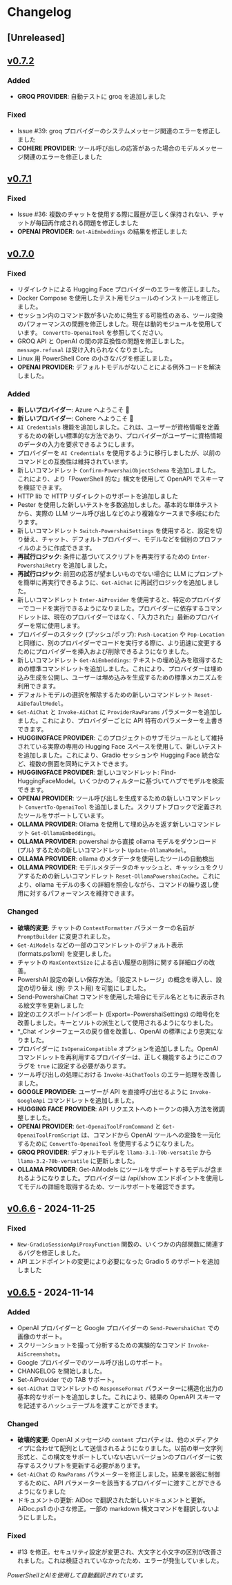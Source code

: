 ﻿# Changelog

## [Unreleased] <!--AiDoc:Translator:IgnoreLine-->

## [v0.7.2]

### Added <!--AiDoc:Translator:IgnoreLine-->
- **GROQ PROVIDER**: 自動テストに groq を追加しました

### Fixed <!--AiDoc:Translator:IgnoreLine-->
- Issue #39: groq プロバイダーのシステムメッセージ関連のエラーを修正しました
- **COHERE PROVIDER**: ツール呼び出しの応答があった場合のモデルメッセージ関連のエラーを修正しました


## [v0.7.1]

### Fixed <!--AiDoc:Translator:IgnoreLine-->
- Issue #36: 複数のチャットを使用する際に履歴が正しく保持されない、チャットが毎回再作成される問題を修正しました
- **OPENAI PROVIDER**: `Get-AiEmbeddings` の結果を修正しました

## [v0.7.0]

### Fixed <!--AiDoc:Translator:IgnoreLine-->
- リダイレクトによる Hugging Face プロバイダーのエラーを修正しました。
- Docker Compose を使用したテスト用モジュールのインストールを修正しました。
- セッション内のコマンド数が多いために発生する可能性のある、ツール変換のパフォーマンスの問題を修正しました。現在は動的モジュールを使用しています。 `ConvertTo-OpenaiTool` を参照してください。
- GROQ API と OpenAI の間の非互換性の問題を修正しました。 `message.refusal` は受け入れられなくなりました。
- Linux 用 PowerShell Core の小さなバグを修正しました。
- **OPENAI PROVIDER**: デフォルトモデルがないことによる例外コードを解決しました。

### Added <!--AiDoc:Translator:IgnoreLine-->
- **新しいプロバイダー**: Azure へようこそ 🎉
- **新しいプロバイダー**: Cohere へようこそ 🎉
- `AI Credentials` 機能を追加しました。これは、ユーザーが資格情報を定義するための新しい標準的な方法であり、プロバイダーがユーザーに資格情報のデータの入力を要求できるようにします。
- プロバイダーを `AI Credentials` を使用するように移行しましたが、以前のコマンドとの互換性は維持されています。
- 新しいコマンドレット `Confirm-PowershaiObjectSchema` を追加しました。これにより、より「PowerShell 的な」構文を使用して OpenAPI でスキーマを検証できます。
- HTTP lib で HTTP リダイレクトのサポートを追加しました
- Pester を使用した新しいテストを多数追加しました。基本的な単体テストから、実際の LLM ツール呼び出しなどのより複雑なケースまで多岐にわたります。
- 新しいコマンドレット `Switch-PowershaiSettings` を使用すると、設定を切り替え、チャット、デフォルトプロバイダー、モデルなどを個別のプロファイルのように作成できます。
- **再試行ロジック**: 条件に基づいてスクリプトを再実行するための `Enter-PowershaiRetry` を追加しました。
- **再試行ロジック**: 前回の応答が望ましいものでない場合に LLM にプロンプトを簡単に再実行できるように、`Get-AiChat` に再試行ロジックを追加しました。
- 新しいコマンドレット `Enter-AiProvider` を使用すると、特定のプロバイダーでコードを実行できるようになりました。プロバイダーに依存するコマンドレットは、現在のプロバイダーではなく、「入力された」最新のプロバイダーを常に使用します。
- プロバイダーのスタック (プッシュ/ポップ): `Push-Location` や `Pop-Location` と同様に、別のプロバイダーでコードを実行する際に、より迅速に変更するためにプロバイダーを挿入および削除できるようになりました。
- 新しいコマンドレット `Get-AiEmbeddings`: テキストの埋め込みを取得するための標準コマンドレットを追加しました。これにより、プロバイダーは埋め込み生成を公開し、ユーザーは埋め込みを生成するための標準メカニズムを利用できます。
- デフォルトモデルの選択を解除するための新しいコマンドレット `Reset-AiDefaultModel`。
- `Get-AiChat` と `Invoke-AiChat` に `ProviderRawParams` パラメーターを追加しました。これにより、プロバイダーごとに API 特有のパラメーターを上書きできます。
- **HUGGINGFACE PROVIDER**: このプロジェクトのサブモジュールとして維持されている実際の専用の Hugging Face スペースを使用して、新しいテストを追加しました。これにより、Gradio セッションや Hugging Face 統合など、複数の側面を同時にテストできます。
- **HUGGINGFACE PROVIDER**: 新しいコマンドレット: Find-HuggingFaceModel。いくつかのフィルターに基づいてハブでモデルを検索できます。
- **OPENAI PROVIDER**: ツール呼び出しを生成するための新しいコマンドレット `ConvertTo-OpenaiTool` を追加しました。スクリプトブロックで定義されたツールをサポートしています。
- **OLLAMA PROVIDER**: Ollama を使用して埋め込みを返す新しいコマンドレット `Get-OllamaEmbeddings`。
- **OLLAMA PROVIDER**: powershai から直接 ollama モデルをダウンロード (プル) するための新しいコマンドレット `Update-OllamaModel`。
- **OLLAMA PROVIDER**: ollama のメタデータを使用したツールの自動検出
- **OLLAMA PROVIDER**: モデルメタデータのキャッシュと、キャッシュをクリアするための新しいコマンドレット `Reset-OllamaPowershaiCache`。これにより、ollama モデルの多くの詳細を照会しながら、コマンドの繰り返し使用に対するパフォーマンスを維持できます。

### Changed <!--AiDoc:Translator:IgnoreLine-->
- **破壊的変更**: チャットの `ContextFormatter` パラメーターの名前が `PromptBuilder` に変更されました。
- `Get-AiModels` などの一部のコマンドレットのデフォルト表示 (formats.ps1xml) を変更しました。
- チャットの `MaxContextSize` による古い履歴の削除に関する詳細ログの改善。
- PowershAI 設定の新しい保存方法。「設定ストレージ」の概念を導入し、設定の切り替え (例: テスト用) を可能にしました。
- Send-PowershaiChat コマンドを使用した場合にモデル名とともに表示される絵文字を更新しました
- 設定のエクスポート/インポート (Export=-PowershaiSettings) の暗号化を改善しました。キーとソルトの派生として使用されるようになりました。
- *_Chat インターフェースの戻り値を改善し、OpenAI の標準により忠実になりました。
- プロバイダーに `IsOpenaiCompatible` オプションを追加しました。OpenAI コマンドレットを再利用するプロバイダーは、正しく機能するようにこのフラグを `true` に設定する必要があります。
- ツール呼び出しの処理における `Invoke-AiChatTools` のエラー処理を改善しました。
- **GOOGLE PROVIDER**: ユーザーが API を直接呼び出せるように `Invoke-GoogleApi` コマンドレットを追加しました。
- **HUGGING FACE PROVIDER**: API リクエストへのトークンの挿入方法を微調整しました。
- **OPENAI PROVIDER**: `Get-OpenaiToolFromCommand` と `Get-OpenaiToolFromScript` は、コマンドから OpenAI ツールへの変換を一元化するために `ConvertTo-OpenaiTool` を使用するようになりました。
- **GROQ PROVIDER**: デフォルトモデルを `llama-3.1-70b-versatile` から `llama-3.2-70b-versatile` に更新しました。
- **OLLAMA PROVIDER**: Get-AiModels にツールをサポートするモデルが含まれるようになりました。プロバイダーは /api/show エンドポイントを使用してモデルの詳細を取得するため、ツールサポートを確認できます。

## [v0.6.6] - 2024-11-25

### Fixed <!--AiDoc:Translator:IgnoreLine-->
- `New-GradioSessionApiProxyFunction` 関数の、いくつかの内部関数に関連するバグを修正しました。
- API エンドポイントの変更により必要になった Gradio 5 のサポートを追加しました

## [v0.6.5] - 2024-11-14

### Added <!--AiDoc:Translator:IgnoreLine-->
- OpenAI プロバイダーと Google プロバイダーの `Send-PowershaiChat` での画像のサポート。
- スクリーンショットを撮って分析するための実験的なコマンド `Invoke-AiScreenshots`。
- Google プロバイダーでのツール呼び出しのサポート。
- CHANGELOG を開始しました。
- Set-AiProvider での TAB サポート。
- `Get-AiChat` コマンドレットの `ResponseFormat` パラメーターに構造化出力の基本的なサポートを追加しました。これにより、結果の OpenAPI スキーマを記述するハッシュテーブルを渡すことができます。

### Changed <!--AiDoc:Translator:IgnoreLine-->
- **破壊的変更**: OpenAI メッセージの `content` プロパティは、他のメディアタイプに合わせて配列として送信されるようになりました。以前の単一文字列形式と、この構文をサポートしていない古いバージョンのプロバイダーに依存するスクリプトを更新する必要があります。
- `Get-AiChat` の `RawParams` パラメーターを修正しました。結果を厳密に制御するために、API パラメーターを該当するプロバイダーに渡すことができるようになりました
- ドキュメントの更新: AiDoc で翻訳された新しいドキュメントと更新。AiDoc.ps1 の小さな修正。一部の markdown 構文コマンドを翻訳しないようにしました。


### Fixed <!--AiDoc:Translator:IgnoreLine-->
- #13 を修正。セキュリティ設定が変更され、大文字と小文字の区別が改善されました。これは検証されていなかったため、エラーが発生していました。

[v0.6.6]: https://github.com/rrg92/powershai/releases/tag/v0.6.6
[v0.6.5]: https://github.com/rrg92/powershai/releases/tag/v0.6.5
[v0.7.0]: https://github.com/rrg92/powershai/releases/tag/v0.7.0
[v0.7.1]: https://github.com/rrg92/powershai/releases/tag/v0.7.1
[v0.7.2]: https://github.com/rrg92/powershai/releases/tag/v0.7.2



<!--PowershaiAiDocBlockStart-->
_PowerShellとAIを使用して自動翻訳されています。_
<!--PowershaiAiDocBlockEnd-->
